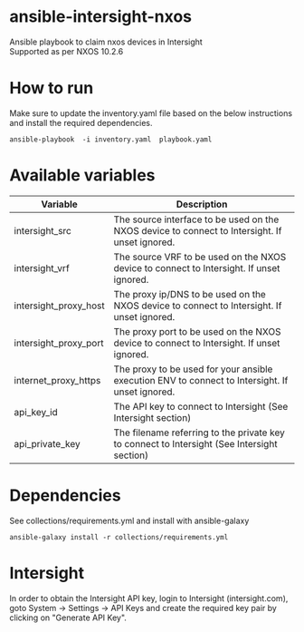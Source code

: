 # ansible-intersight-nxos
Ansible playbook to claim nxos devices in Intersight<br />
Supported as per NXOS 10.2.6

# How to run

Make sure to update the inventory.yaml file based on the below instructions and install the required dependencies.

```
ansible-playbook  -i inventory.yaml  playbook.yaml
```

# Available variables

| Variable | Description |
| --- | ---|
| intersight_src | The source interface to be used on the NXOS device to connect to Intersight. If unset ignored.|
| intersight_vrf | The source VRF to be used on the NXOS device to connect to Intersight. If unset ignored.|
| intersight_proxy_host | The proxy ip/DNS to be used on the NXOS device to connect to Intersight. If unset ignored.|
| intersight_proxy_port | The proxy port to be used on the NXOS device to connect to Intersight. If unset ignored.|
| internet_proxy_https | The proxy to be used for your ansible execution ENV to connect to Intersight. If unset ignored. |
| api_key_id | The API key to connect to Intersight (See Intersight section)|
| api_private_key | The filename referring to the private key to connect to Intersight (See Intersight section)|

# Dependencies

See collections/requirements.yml and install with ansible-galaxy

```
ansible-galaxy install -r collections/requirements.yml
```

# Intersight

In order to obtain the Intersight API key, login to Intersight (intersight.com), goto System -> Settings -> API Keys and create the required key pair by clicking on "Generate API Key".
